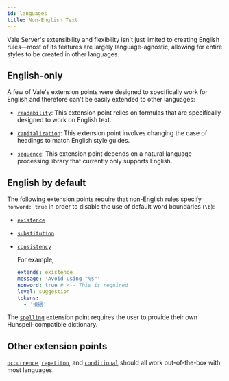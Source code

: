 ```yaml
---
id: languages
title: Non-English Text
---
```


Vale Server's extensibility and flexibility isn't just limited to creating
English rules&mdash;most of its features are largely language-agnostic,
allowing for entire styles to be created in other languages.

## English-only

A few of Vale's extension points were designed to specifically work for English
and therefore can't be easily extended to other languages:

- [`readability`](/vale-server/concepts/styles#readability): This extension point relies on formulas
  that are specifically designed to work on English text.

- [`capitalization`](/vale-server/concepts/styles#capitalization): This extension point involves
  changing the case of headings to match English style guides.

- [`sequence`](/vale-server/concepts/styles#sequence-v170): This extension point depends on a natural
  language processing library that currently only supports English.

## English by default

The following extension points require that non-English rules specify
`nonword: true` in order to disable the use of default word boundaries (`\b`):

- [`existence`](/vale-server/concepts/styles#existence)

- [`substitution`](/vale-server/concepts/styles#substitution)

- [`consistency`](/vale-server/concepts/styles#consistency)

    For example,

    ```yaml
    extends: existence
    message: 'Avoid using "%s"'
    nonword: true # <-- This is required
    level: suggestion
    tokens:
      - '根据'
    ```

The [`spelling`](/vale-server/concepts/styles#spelling) extension point requires the user to provide
their own Hunspell-compatible dictionary.

## Other extension points

[`occurrence`](/vale-server/concepts/styles#occurrence), [`repetiton`](style#repetition), and
[`conditional`](/vale-server/concepts/styles#conditional) should all work out-of-the-box with most
languages.
